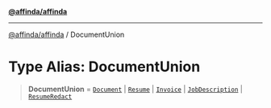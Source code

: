 [**@affinda/affinda**](../README.md)

***

[@affinda/affinda](../globals.md) / DocumentUnion

# Type Alias: DocumentUnion

> **DocumentUnion** = [`Document`](../interfaces/Document.md) \| [`Resume`](../interfaces/Resume.md) \| [`Invoice`](../interfaces/Invoice.md) \| [`JobDescription`](../interfaces/JobDescription.md) \| [`ResumeRedact`](../interfaces/ResumeRedact.md)
